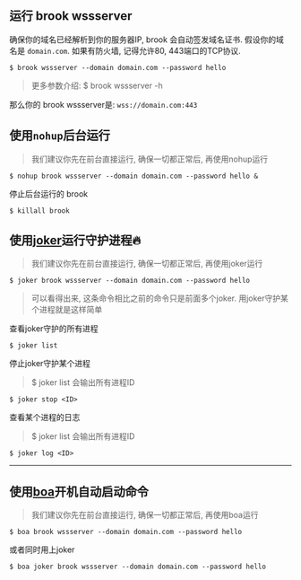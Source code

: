 ## 运行 brook wssserver

确保你的域名已经解析到你的服务器IP, brook 会自动签发域名证书. 假设你的域名是 `domain.com`. 如果有防火墙, 记得允许80, 443端口的TCP协议.

```
$ brook wssserver --domain domain.com --password hello
```

> 更多参数介绍: $ brook wssserver -h

那么你的 brook wssserver是: `wss://domain.com:443`

## 使用`nohup`后台运行

> 我们建议你先在前台直接运行, 确保一切都正常后, 再使用nohup运行

```
$ nohup brook wssserver --domain domain.com --password hello &
```

停止后台运行的 brook

```
$ killall brook
```

## 使用[joker](https://github.com/txthinking/joker)运行守护进程🔥

> 我们建议你先在前台直接运行, 确保一切都正常后, 再使用joker运行

```
$ joker brook wssserver --domain domain.com --password hello
```

> 可以看得出来, 这条命令相比之前的命令只是前面多个joker. 用joker守护某个进程就是这样简单

查看joker守护的所有进程

```
$ joker list
```

停止joker守护某个进程

> $ joker list 会输出所有进程ID

```
$ joker stop <ID>
```

查看某个进程的日志

> $ joker list 会输出所有进程ID

```
$ joker log <ID>
```

---

## 使用[boa](https://github.com/brook-community/boa)开机自动启动命令

> 我们建议你先在前台直接运行, 确保一切都正常后, 再使用boa运行

```
$ boa brook wssserver --domain domain.com --password hello
```

或者同时用上joker

```
$ boa joker brook wssserver --domain domain.com --password hello
```

